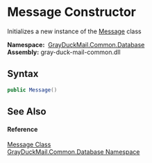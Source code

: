 Message Constructor
===================
Initializes a new instance of the [Message][1] class

  **Namespace:**  [GrayDuckMail.Common.Database][2]  
  **Assembly:** gray-duck-mail-common.dll

Syntax
------

```csharp
public Message()
```


See Also
--------

#### Reference
[Message Class][1]  
[GrayDuckMail.Common.Database Namespace][2]  

[1]: README.md
[2]: ../README.md